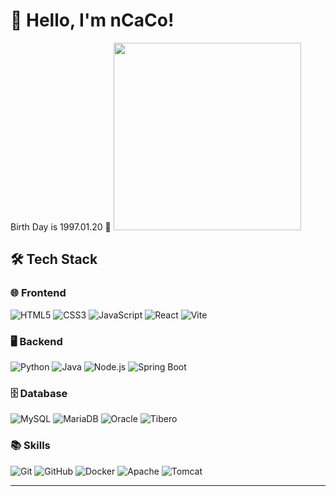 # 👋 Hello, I'm nCaCo!
Birth Day is 1997.01.20 🎉
<img src="https://media4.giphy.com/media/v1.Y2lkPTc5MGI3NjExYnN3eWJ2bmw4b3Q2NWJicnZlcGd2cjdwemp4azJ4NjJ5czd1enhjdiZlcD12MV9pbnRlcm5hbF9naWZfYnlfaWQmY3Q9Zw/llarwdtFqG63IlqUR1/giphy.webp" width="300">

## 🛠️ Tech Stack


### 🌐 Frontend
![HTML5](https://img.shields.io/badge/-HTML5-E34F26?style=flat-square&logo=html5&logoColor=white)
![CSS3](https://img.shields.io/badge/-CSS3-1572B6?style=flat-square&logo=css3&logoColor=white)
![JavaScript](https://img.shields.io/badge/-JavaScript-F7DF1E?style=flat-square&logo=javascript&logoColor=black)
![React](https://img.shields.io/badge/-React-61DAFB?style=flat-square&logo=react&logoColor=white)
![Vite](https://img.shields.io/badge/-Vite-646CFF?style=flat-square&logo=vite&logoColor=white)

### 🖥️ Backend
![Python](https://img.shields.io/badge/-Python-3776AB?style=flat-square&logo=python&logoColor=white)
![Java](https://img.shields.io/badge/-Java-007396?style=flat-square&logo=java&logoColor=white)
![Node.js](https://img.shields.io/badge/-Node.js-339933?style=flat-square&logo=nodedotjs&logoColor=white)
![Spring Boot](https://img.shields.io/badge/-Spring%20Boot-6DB33F?style=flat-square&logo=springboot&logoColor=white)

### 🗄️ Database
![MySQL](https://img.shields.io/badge/-MySQL-4479A1?style=flat-square&logo=mysql&logoColor=white)
![MariaDB](https://img.shields.io/badge/-MariaDB-003545?style=flat-square&logo=mariadb&logoColor=white)
![Oracle](https://img.shields.io/badge/-Oracle-F80000?style=flat-square&logo=oracle&logoColor=white)
![Tibero](https://img.shields.io/badge/-Tibero-232F3E?style=flat-square)

### 📚 Skills
![Git](https://img.shields.io/badge/-Git-F05032?style=flat-square&logo=git&logoColor=white)
![GitHub](https://img.shields.io/badge/-GitHub-181717?style=flat-square&logo=github&logoColor=white)
![Docker](https://img.shields.io/badge/-Docker-2496ED?style=flat-square&logo=docker&logoColor=white)
![Apache](https://img.shields.io/badge/-Apache-D22128?style=flat-square&logo=apache&logoColor=white)
![Tomcat](https://img.shields.io/badge/-Tomcat-F8DC75?style=flat-square&logo=apachetomcat&logoColor=black)

---




